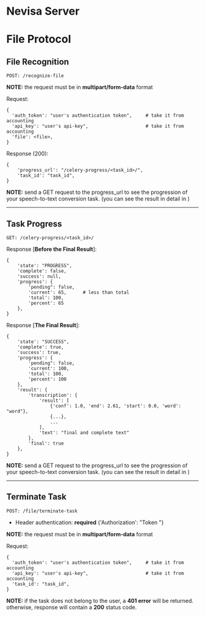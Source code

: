 # Nevisa Server

# File Protocol
## File Recognition
    POST: /recognize-file

**NOTE:** the request must be in **multipart/form-data** format

Request:

    {
      'auth_token': "user's authentication token",     # take it from accounting
      'api_key': "user's api-key",                     # take it from accounting
      'file': <file>,
    }

Response (200):

    {
        'progress_url': "/celery-progress/<task_id>/",
        'task_id': "task_id",
    }

**NOTE:** send a GET request to the progress_url to see the progression of your speech-to-text conversion task. (you can see the result in detail in )


----------


## Task Progress
    GET: /celery-progress/<task_id>/

Response [**Before the Final Result**]:

    {
        'state': "PROGRESS",
        'complete': false,
        'success': null,
        'progress': {
            'pending": false,
            'current': 65,      # less than total
            'total': 100,
            'percent': 65
        }, 
    }

Response [**The Final Result**]:

    {
        'state': "SUCCESS",
        'complete': true,
        'success': true,
        'progress': {
            'pending": false,
            'current': 100, 
            'total': 100,
            'percent': 100
        }, 
        'result': {
            'transcription': {
                'result': [
                    {'conf': 1.0, 'end': 2.61, 'start': 0.0, 'word': "word"},
                    {...},
                    ...
                ],
                'text': "final and complete text"
            },
            'final': true
        },
    }


**NOTE:** send a GET request to the progress_url to see the progression of your speech-to-text conversion task. (you can see the result in detail in )


----------


## Terminate Task
    POST: /file/terminate-task


- Header authentication: **required**
    {'Authorization': "Token <auth-token>"}

**NOTE:** the request must be in **multipart/form-data** format

Request:

    {
      'auth_token': "user's authentication token",     # take it from accounting
      'api_key': "user's api-key",                     # take it from accounting
      'task_id': "task_id",
    }

**NOTE:** if the task does not belong to the user, a **401 error** will be returned. otherwise, response will contain a **200** status code.

